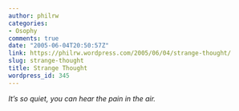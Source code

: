 ```yaml
---
author: philrw
categories:
- Osophy
comments: true
date: "2005-06-04T20:50:57Z"
link: https://philrw.wordpress.com/2005/06/04/strange-thought/
slug: strange-thought
title: Strange Thought
wordpress_id: 345
---
```


_It’s so quiet, you can hear the pain in the air._
